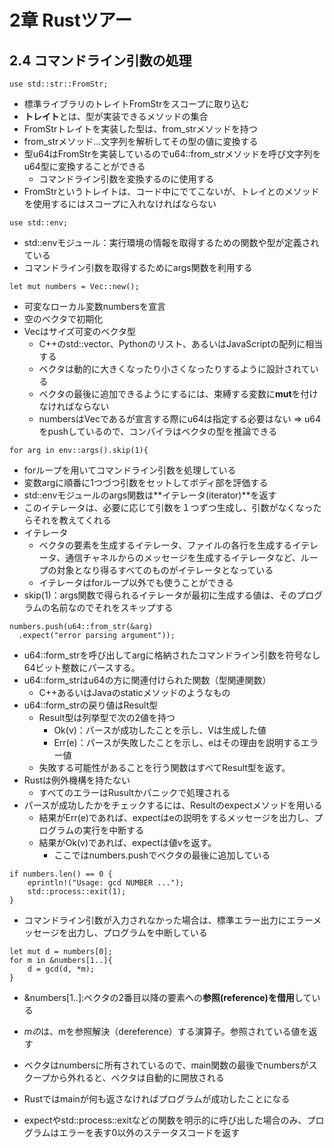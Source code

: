 # 2章 Rustツアー
## 2.4 コマンドライン引数の処理
```
use std::str::FromStr;
```
- 標準ライブラリのトレイトFromStrをスコープに取り込む
- **トレイト**とは、型が実装できるメソッドの集合
- FromStrトレイトを実装した型は、from_strメソッドを持つ
- from_strメソッド…文字列を解析してその型の値に変換する
- 型u64はFromStrを実装しているのでu64::from_strメソッドを呼び文字列をu64型に変換することができる
  - コマンドライン引数を変換するのに使用する
- FromStrというトレイトは、コード中にでてこないが、トレイとのメソッドを使用するにはスコープに入れなければならない

```
use std::env;
```
- std::envモジュール：実行環境の情報を取得するための関数や型が定義されている
- コマンドライン引数を取得するためにargs関数を利用する

```
let mut numbers = Vec::new();
```
- 可変なローカル変数numbersを宣言
- 空のベクタで初期化
- Vecはサイズ可変のベクタ型
  - C++のstd::vector、Pythonのリスト、あるいはJavaScriptの配列に相当する
  - ベクタは動的に大きくなったり小さくなったりするように設計されている
  - ベクタの最後に追加できるようにするには、束縛する変数に**mut**を付けなければならない
  - numbersはVec<u64>であるが宣言する際にu64は指定する必要はない => u64をpushしているので、コンパイラはベクタの型を推論できる

```
for arg in env::args().skip(1){
```
- forループを用いてコマンドライン引数を処理している
- 変数argに順番に1つづつ引数をセットしてボディ部を評価する
- std::envモジュールのargs関数は**イテレータ(iterator)**を返す
- このイテレータは、必要に応じて引数を１つずつ生成し、引数がなくなったらそれを教えてくれる
- イテレータ
  - ベクタの要素を生成するイテレータ、ファイルの各行を生成するイテレータ、通信チャネルからのメッセージを生成するイテレータなど、ループの対象となり得るすべてのものがイテレータとなっている
  - イテレータはforループ以外でも使うことができる
- skip(1)：args関数で得られるイテレータが最初に生成する値は、そのプログラムの名前なのでそれをスキップする

```
numbers.push(u64::from_str(&arg)
  .expect("error parsing argument"));
```
- u64::form_strを呼び出してargに格納されたコマンドライン引数を符号なし64ビット整数にパースする。
- u64::form_strはu64の方に関連付けられた関数（型関連関数）
  - C++あるいはJavaのstaticメソッドのようなもの
- u64::form_strの戻り値はResult型
  - Result型は列挙型で次の2値を持つ
    - Ok(v)：パースが成功したことを示し、Vは生成した値
    - Err(e)：パースが失敗したことを示し、eはその理由を説明するエラー値
  - 失敗する可能性があることを行う関数はすべてResult型を返す。
- Rustは例外機構を持たない
  - すべてのエラーはRusultかパニックで処理される
- パースが成功したかをチェックするには、Resultのexpectメソッドを用いる
  - 結果がErr(e)であれば、expectはeの説明をするメッセージを出力し、プログラムの実行を中断する
  - 結果がOk(v)であれば、expectは値vを返す。
    - ここではnumbers.pushでベクタの最後に追加している

```
if numbers.len() == 0 {
    eprintln!("Usage: gcd NUMBER ...");
    std::process::exit(1);
}
```
- コマンドライン引数が入力されなかった場合は、標準エラー出力にエラーメッセージを出力し、プログラムを中断している


```
let mut d = numbers[0];
for m in &numbers[1..]{
    d = gcd(d, *m);
}
```
- &numbers[1..]:ベクタの2番目以降の要素への**参照(reference)**を**借用**している
- *mの*は、mを参照解決（dereference）する演算子。参照されている値を返す
- ベクタはnumbersに所有されているので、main関数の最後でnumbersがスクープから外れると、ベクタは自動的に開放される

- Rustではmainが何も返さなければプログラムが成功したことになる
- expectやstd::process::exitなどの関数を明示的に呼び出した場合のみ、プログラムはエラーを表す0以外のステータスコードを返す

